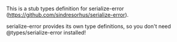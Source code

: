 This is a stub types definition for serialize-error (https://github.com/sindresorhus/serialize-error).

serialize-error provides its own type definitions, so you don't need @types/serialize-error installed!